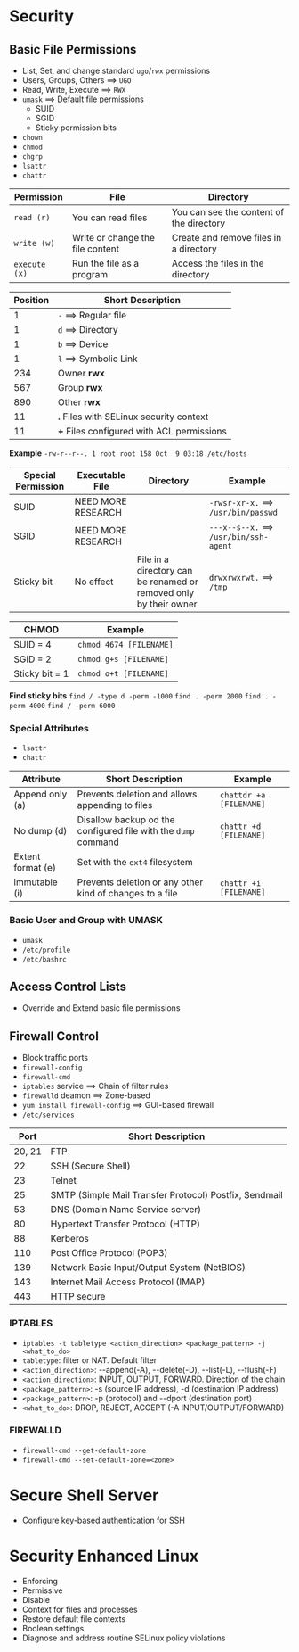 # Security

## Basic File Permissions
- List, Set, and change standard `ugo`/`rwx` permissions
- Users, Groups, Others ==> `UGO`
- Read, Write, Execute ==> `RWX`
- `umask` ==> Default file permissions
  - SUID
  - SGID
  - Sticky permission bits
- `chown`
- `chmod`
- `chgrp`
- `lsattr`
- `chattr`

Permission | File | Directory
--- | --- | ---
`read (r)` | You can read files | You can see the content of the directory
`write (w)` | Write or change the file content | Create and remove files in a directory
`execute (x)` | Run the file as a program | Access the files in the directory

| Position | Short Description |
|----|----|
|  1 |  `-` ==> Regular file |
|  1 |  `d` ==> Directory |
|  1 |  `b` ==> Device |
|  1 |  `l` ==> Symbolic Link |
| 234 | Owner **rwx** |
| 567 | Group **rwx** |
| 890 | Other **rwx** |
| 11  | **.** Files with SELinux security context |
| 11  | **+** Files configured with ACL permissions |

**Example**
`-rw-r--r--. 1 root root 158 Oct  9 03:18 /etc/hosts`

| Special Permission | Executable File | Directory | Example |
| --- | --- | --- | --- |
| SUID | NEED MORE RESEARCH | | `-rwsr-xr-x.` ==> `/usr/bin/passwd`|
| SGID | NEED MORE RESEARCH | | `---x--s--x.` ==> `/usr/bin/ssh-agent` |
| Sticky bit | No effect | File in a directory can be renamed or removed only by their owner | `drwxrwxrwt.` ==> `/tmp` |

| CHMOD | Example |
| --- | --- |
| SUID = 4 | `chmod 4674 [FILENAME]` |
| SGID = 2 | `chmod g+s [FILENAME]` |
| Sticky bit = 1 | `chmod o+t [FILENAME]` |

**Find sticky bits**
`find / -type d -perm -1000`
`find . -perm 2000`
`find . -perm 4000`
`find / -perm 6000`

### Special Attributes
- `lsattr`
- `chattr`

| Attribute | Short Description | Example |
| --- | --- | --- |
| Append only (a) | Prevents deletion and allows appending to files | `chattdr +a [FILENAME]` |
| No dump (d) | Disallow backup od the configured file with the `dump` command | `chattr +d [FILENAME]` |
| Extent format (e) | Set with the `ext4` filesystem | |
| immutable (i) | Prevents deletion or any other kind of changes to a file | `chattr +i [FILENAME]` |

### Basic User and Group with UMASK
- `umask`
- `/etc/profile`
- `/etc/bashrc`

## Access Control Lists
- Override and Extend basic file permissions


## Firewall Control
- Block traffic ports
- `firewall-config`
- `firewall-cmd`
- `iptables` service ==> Chain of filter rules
- `firewalld` deamon ==> Zone-based
- `yum install firewall-config` ==> GUI-based firewall
- `/etc/services`

| Port | Short Description |
| --- | --- |
| 20, 21 | FTP |
| 22 | SSH (Secure Shell) |
| 23 | Telnet |
| 25 | SMTP (Simple Mail Transfer Protocol) Postfix, Sendmail |
| 53 | DNS (Domain Name Service server) |
| 80 | Hypertext Transfer Protocol (HTTP) |
| 88 | Kerberos |
| 110 | Post Office Protocol (POP3) |
| 139 | Network Basic Input/Output System (NetBIOS)|
| 143 | Internet Mail Access Protocol (IMAP) |
| 443 | HTTP secure |

### IPTABLES

- `iptables -t tabletype <action_direction> <package_pattern> -j <what_to_do>`
- `tabletype`: filter or NAT. Default filter
- `<action_direction>`: --append(-A), --delete(-D), --list(-L), --flush(-F)
- `<action_direction>`: INPUT, OUTPUT, FORWARD. Direction of the chain
- `<package_pattern>`: -s (source IP address), -d (destination IP address)
- `<package_pattern>`: -p (protocol) and --dport (destination port)
- `<what_to_do>`: DROP, REJECT, ACCEPT (-A INPUT/OUTPUT/FORWARD)

### FIREWALLD
- `firewall-cmd --get-default-zone`
- `firewall-cmd --set-default-zone=<zone>`

# Secure Shell Server
- Configure key-based authentication for SSH

# Security Enhanced Linux
- Enforcing
- Permissive
- Disable
- Context for files and processes
- Restore default file contexts
- Boolean settings
- Diagnose and address routine SELinux policy violations
